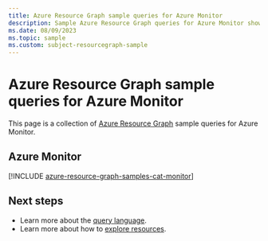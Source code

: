 ```yaml
---
title: Azure Resource Graph sample queries for Azure Monitor
description: Sample Azure Resource Graph queries for Azure Monitor showing the use of resource types and tables to access Azure Monitor-related resources and properties.
ms.date: 08/09/2023
ms.topic: sample
ms.custom: subject-resourcegraph-sample
---
```


# Azure Resource Graph sample queries for Azure Monitor

This page is a collection of [Azure Resource Graph](/azure/governance/resource-graph/overview) sample queries for Azure Monitor.

## Azure Monitor

[!INCLUDE [azure-resource-graph-samples-cat-monitor](includes/azure-monitor.md)]

## Next steps

* Learn more about the [query language](/azure/governance/resource-graph/concepts/query-language).
* Learn more about how to [explore resources](/azure/governance/resource-graph/concepts/explore-resources).
